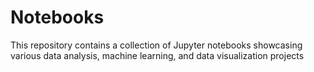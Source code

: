 # Notebooks

This repository contains a collection of Jupyter notebooks showcasing various data analysis, machine learning, and data visualization projects
